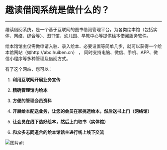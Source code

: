 # 趣读借阅系统是做什么的？
------
趣读借阅系统，是一个基于互联网的图书借阅管理平台，为各类绘本馆（包括实体、网络、综合等）、图书馆、幼儿园、早教中心等提供绘本借阅服务软件。

绘本馆馆主仅需做申请入驻、录入绘本、必要设置等简单几步，就可以获得一个绘本馆网站（如http://abc.huiben.cn）
，
同时支持电脑、微信、手机、APP、微信小程序等多种管理及借阅方式。

有了这个网站，您可以：

1) **利用互联网开展业务宣传**

2) **精确管理馆内绘本**

3) **方便的管理会员资料**

4) **开展绘本配送业务，让您的会员在家挑选绘本，然后送书上门（网络馆）**

5) **让会员在线下选好绘本，然后上门取书（实体馆）**

6) **和众多志同道合的绘本馆馆主进行线上线下交流**

![图片alt](http://api.jisuapi.com/isbn/upload/15/1787815.jpg)

